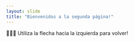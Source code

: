 ```yaml
---
layout: slide
title: "Bienvenidos a la segunda página!"
---
```

:hear_no_evil::see_no_evil::speak_no_evil:
Utiliza la flecha hacia la izquierda para volver!

